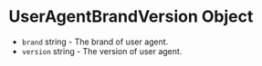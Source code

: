 # UserAgentBrandVersion Object

* `brand` string - The brand of user agent.
* `version` string - The version of user agent.